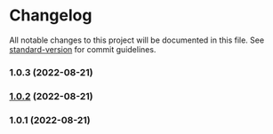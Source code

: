 # Changelog

All notable changes to this project will be documented in this file. See [standard-version](https://github.com/conventional-changelog/standard-version) for commit guidelines.

### 1.0.3 (2022-08-21)

### [1.0.2](https://github.com/raashidjunaid1/publish_action/compare/v1.0.1...v1.0.2) (2022-08-21)

### 1.0.1 (2022-08-21)
